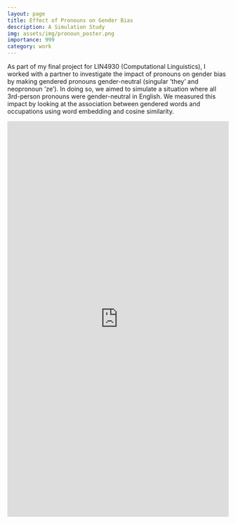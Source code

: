 ```yaml
---
layout: page
title: Effect of Pronouns on Gender Bias
description: A Simulation Study
img: assets/img/pronoun_poster.png
importance: 999
category: work
---
```


As part of my final project for LIN4930 (Computational Linguistics), I worked with a partner to investigate the impact of pronouns on gender bias by making gendered pronouns gender-neutral (singular ’they’ and neopronoun ’ze’). In doing so, we aimed to simulate a situation where all 3rd-person pronouns were gender-neutral in English. We measured this impact by looking at the association between gendered words and occupations using word embedding and cosine similarity.


<iframe width='100%' height='900px' frameborder='0' scrolling='yes' class='embed-responsive-item' src='https://merchantrayyan.github.io/assets/pdf/pronoun_poster.pdf' allowfullscreen></iframe>
